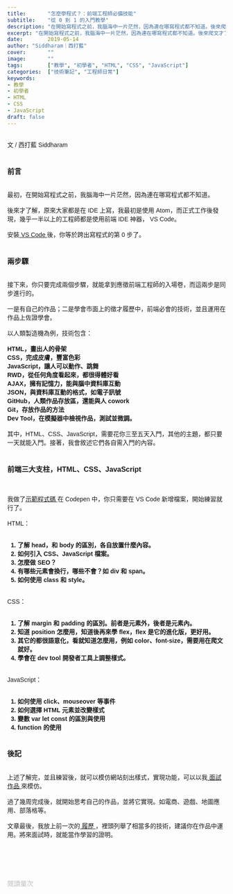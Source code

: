 ```yaml
---
title:       "怎麼學程式？：前端工程師必備技能"
subtitle:    "從 0 到 1 的入門教學"
description: "在開始寫程式之前，我腦海中一片茫然，因為連在哪寫程式都不知道。後來爬文才了解，原來大家都是在 IDE（編輯器）上寫。這是為初學者寫的教學文，幫助新手跨出第 0 步，進入 HTML、CSS、JavaScript 的世界......"
excerpt: "在開始寫程式之前，我腦海中一片茫然，因為連在哪寫程式都不知道。後來爬文才了解，原來大家都是在 IDE（編輯器）上寫。這是為初學者寫的教學文，幫助新手跨出第 0 步，進入 HTML、CSS、JavaScript 的世界......"
date:        2019-05-14
author: "Siddharam｜西打藍"
cover:       ""
image:       ""
tags:        ["教學", "初學者", "HTML", "CSS", "JavaScript"]
categories:  ["技術筆記", "工程師日常"]
keywords:
- 教學
- 初學者
- HTML
- CSS
- JavaScript
draft: false
---
```




<article style="font-family: 'Noto Sans TC', '微軟正黑體', sans-serif; font-weight: 300;">

<br>文 / 西打藍 Siddharam<br><br>

<h3 class="article-h1-color">前言</h3><br>
最初，在開始寫程式之前，我腦海中一片茫然，因為連在哪寫程式都不知道。<br><br>
後來才了解，原來大家都是在 IDE 上寫，我最初是使用 Atom，而正式工作後發現，幾乎一半以上的工程師都是使用前端 IDE 神器， VS Code。<br><br>
安裝<a href="https://code.visualstudio.com/"> VS Code </a>後，你等於跨出寫程式的第 0 步了。<br><br>

<h3 class="article-h1-color">兩步驟</h3><br>
接下來，你只要完成兩個步驟，就能拿到應徵前端工程師的入場卷，而這兩步是同步進行的。<br><br>
一是有自己的作品；二是學會市面上的徵才履歷中，前端必會的技術，並且運用在作品上佐證學會。<br><br>
以人類製造機為例，技術包含：<br><br>
<b>
HTML，畫出人的骨架<br>
CSS，完成皮膚，豐富色彩<br>
JavaScript，讓人可以動作、跳舞<br>
RWD，從任何角度看起來，都很得體好看<br>
AJAX，擁有記憶力，能與腦中資料庫互動<br>
JSON，與資料庫互動的格式，如電子訊號<br>
GitHub，人類作品存放區，還能與人 cowork<br>
Git，存放作品的方法<br>
Dev Tool，在模擬器中檢視作品，測試並微調。<br><br>
</b>
其中，HTML、CSS、JavaScript，需要花你三至五天入門，其他的主題，都只要一天就能入門。接著，我會敘述它們各自需入門的內容。<br><br>

<h3 class="article-h1-color">前端三大支柱，HTML、CSS、JavaScript</h3><br>

我做了<a href="https://codepen.io/hbzyhfjp/pen/eaBpmy" >示範程式碼 </a>在 Codepen 中，你只需要在 VS Code 新增檔案，開始練習就行了。<br><br>
HTML：<br><br>
<b>
1. 了解 head，和 body 的區別，各自放置什麼內容。<br>
2. 如何引入 CSS、JavaScript 檔案。<br>
3. 怎麼做 SEO？<br>
4. 有哪些元素會換行，哪些不會？如 div 和 span。<br>
5. 如何使用 class 和 style。<br><br>
</b>

CSS：<br><br>
<b>
1. 了解 margin 和 padding 的區別。前者是元素外，後者是元素內。<br>
2. 知道 position 怎麼用，知道後再來學 flex，flex 是它的進化版，更好用。<br>
3. 其它的都很語意化，看就知道怎麼用，例如 color、font-size，需要用在爬文就好。<br>
4. 學會在 dev tool 開發者工具上調整樣式。<br><br>
</b>

JavaScript：<br><br>
<b>
1. 如何使用 click、mouseover 等事件<br>
2. 如何選擇 HTML 元素並改變樣式<br>
3. 變數 var let const 的區別與使用<br>
4. function 的使用<br><br>
</b>


<h3 class="article-h1-color">後記</h3><br>
上述了解完，並且練習後，就可以模仿網站刻出樣式，實現功能，可以以我<a href="https://frankyeah.github.io/Front-Enter/index.html"> 面試作品 </a>來模仿。<br><br>
過了幾周完成後，就開始思考自己的作品，並將它實現。如電商、遊戲、地圖應用、部落格等。<br><br>
文章最後，我放上前一次的<a href="https://drive.google.com/open?id=1yvOmDPVTo7eHMCsUQXQBoxXIwWi4-DEQ"> 履歷 </a>，裡頭列舉了相當多的技術，建議你在作品中運用。將來面試時，就能當作學習的證明。<br><br>

<br><br><br>

</article>

<div style="color: #bfbfbf; font-size: 15px;" id="busuanzi_container_page_pv">
  閱讀量<span id="busuanzi_value_page_pv"></span>次
</div>

<script src="../../js/post.js"></script>
